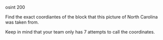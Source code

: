osint 200

Find the exact coordiantes of the block that this picture of North Carolina was taken from.

Keep in mind that your team only has 7 attempts to call the coordinates.
